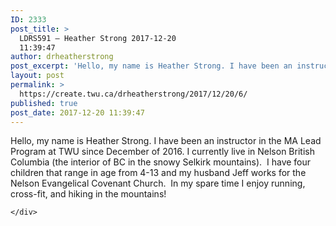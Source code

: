 ```yaml
---
ID: 2333
post_title: >
  LDRS591 – Heather Strong 2017-12-20
  11:39:47
author: drheatherstrong
post_excerpt: 'Hello, my name is Heather Strong. I have been an instructor in the MA Lead Program at TWU since December of 2016. I currently live in Nelson British Columbia (the interior of BC in the snowy Selkirk mountains).&nbsp; I have four children that range in age from 4-13 and my husband Jeff works for the [&hellip;]'
layout: post
permalink: >
  https://create.twu.ca/drheatherstrong/2017/12/20/6/
published: true
post_date: 2017-12-20 11:39:47
---
```

<p>Hello, my name is Heather Strong. I have been an instructor in the MA Lead Program at TWU since December of 2016. I currently live in Nelson British Columbia (the interior of BC in the snowy Selkirk mountains).  I have four children that range in age from 4-13 and my husband Jeff works for the Nelson Evangelical Covenant Church.  In my spare time I enjoy running, cross-fit, and hiking in the mountains!</p>
<div id="themify_builder_content-6" data-postid="6" class="themify_builder_content themify_builder_content-6 themify_builder">

    </div>
<!-- /themify_builder_content -->